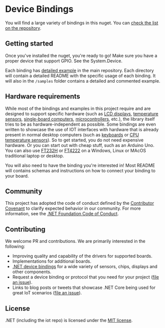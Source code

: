 # Device Bindings

You will find a large variety of bindings in this nuget. You can [check the list on the repository](https://https://github.com/dotnet/iot/tree/main/src/devices).

## Getting started

Once you've installed the nuget, you're ready to go! Make sure you have a proper device that support GPIO. See the System.Device.

Each binding has [detailed example](https://https://github.com/dotnet/iot/tree/main/src/devices) in the main repository. Each directory will contain a detailed README with the specific usage of each binding. It will also in the `/samples` folder contains a detailed and commented example.

## Hardware requirements

While most of the bindings and examples in this project require and are designed to support specific hardware (such as [LCD displays](https://github.com/dotnet/iot/tree/main/src/devices/CharacterLcd), [temperature sensors](https://github.com/dotnet/iot/tree/main/src/devices/Dhtxx), [single-board computers](https://github.com/dotnet/iot/tree/main/src/devices/Board/RaspberryPiBoard.cs), [microcontrollers](https://github.com/dotnet/iot/tree/main/src/devices/Arduino), etc.), the library itself tries to be as hardware-independent as possible. Some bindings are even written to showcase the use of IOT interfaces with hardware that is already present in normal desktop computers (such as [keyboards](https://github.com/dotnet/iot/tree/main/src/devices/Board/KeyboardGpioDriver.cs) or [CPU temperature sensors](https://github.com/dotnet/iot/tree/main/src/devices/HardwareMonitor)). So to get started, you do not need expensive hardware. Or you can start out with cheap stuff, such as an Arduino Uno. You can also use [FT232H](https://github.com/dotnet/iot/tree/main/src/devices/Ft232H) or [FT4222](https://github.com/dotnet/iot/tree/main/src/devicesFt4222) on a Windows, Linux or MAcOS traditional laptop or desktop.

You will also need to have the binding you're interested in! Most README will contains schemas and instructions on how to connect your binding to your board.

## Community

This project has adopted the code of conduct defined by the [Contributor Covenant](https://contributor-covenant.org/)
to clarify expected behavior in our community. For more information, see the [.NET Foundation Code of Conduct](https://dotnetfoundation.org/code-of-conduct).

## Contributing

We welcome PR and contributions. We are primarily interested in the following:

* Improving quality and capability of the drivers for supported boards.
* Implementations for additional boards.
* [.NET device bindings](https://github.com/dotnet/iot/tree/main/src/devices) for a wide variety of sensors, chips, displays and other components.
* Request a device binding or protocol that you need for your project ([file an issue](https://github.com/dotnet/iot/issues)).
* Links to blog posts or tweets that showcase .NET Core being used for great IoT scenarios ([file an issue](https://github.com/dotnet/iot/issues)).

## License

.NET (including the iot repo) is licensed under the [MIT license](https://github.com/dotnet/iot/blob/main/LICENSE).
